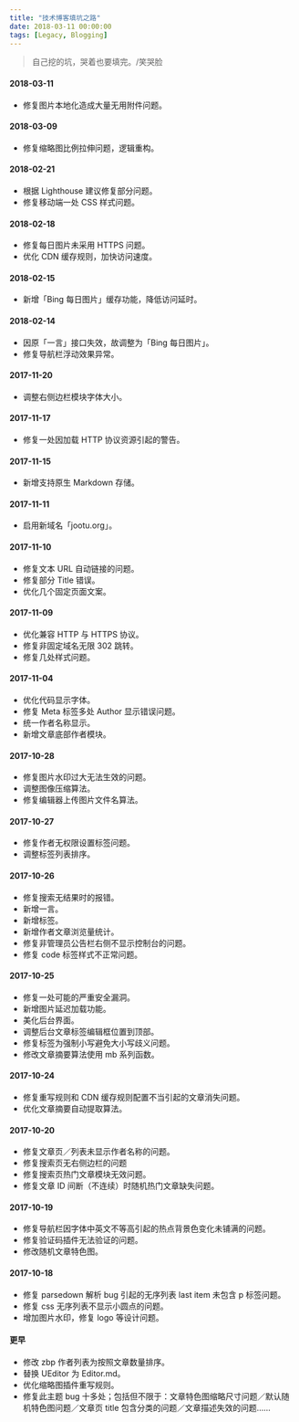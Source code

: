 ```yaml
---
title: "技术博客填坑之路"
date: 2018-03-11 00:00:00
tags: [Legacy, Blogging]
---
```


> 自己挖的坑，哭着也要填完。/笑哭脸

#### 2018-03-11

- 修复图片本地化造成大量无用附件问题。

#### 2018-03-09

- 修复缩略图比例拉伸问题，逻辑重构。

#### 2018-02-21

- 根据 Lighthouse 建议修复部分问题。
- 修复移动端一处 CSS 样式问题。

#### 2018-02-18

- 修复每日图片未采用 HTTPS 问题。
- 优化 CDN 缓存规则，加快访问速度。

#### 2018-02-15

- 新增「Bing 每日图片」缓存功能，降低访问延时。

#### 2018-02-14

- 因原「一言」接口失效，故调整为「Bing 每日图片」。
- 修复导航栏浮动效果异常。

#### 2017-11-20

- 调整右侧边栏模块字体大小。

#### 2017-11-17

- 修复一处因加载 HTTP 协议资源引起的警告。

#### 2017-11-15

- 新增支持原生 Markdown 存储。

#### 2017-11-11

*   启用新域名「jootu.org」。

#### 2017-11-10

*   修复文本 URL 自动链接的问题。
*   修复部分 Title 错误。
*   优化几个固定页面文案。

#### 2017-11-09

*   优化兼容 HTTP 与 HTTPS 协议。
*   修复非固定域名无限 302 跳转。
*   修复几处样式问题。

#### 2017-11-04

*   优化代码显示字体。
*   修复 Meta 标签多处 Author 显示错误问题。
*   统一作者名称显示。
*   新增文章底部作者模块。

#### 2017-10-28

*   修复图片水印过大无法生效的问题。
*   调整图像压缩算法。
*   修复编辑器上传图片文件名算法。

#### 2017-10-27

*   修复作者无权限设置标签问题。
*   调整标签列表排序。

#### 2017-10-26

*   修复搜索无结果时的报错。
*   新增一言。
*   新增标签。
*   新增作者文章浏览量统计。
*   修复非管理员公告栏右侧不显示控制台的问题。
*   修复 code 标签样式不正常问题。

#### 2017-10-25

*   修复一处可能的严重安全漏洞。
*   新增图片延迟加载功能。
*   美化后台界面。
*   调整后台文章标签编辑框位置到顶部。
*   修复标签为强制小写避免大小写歧义问题。
*   修改文章摘要算法使用 mb 系列函数。

#### 2017-10-24

*   修复重写规则和 CDN 缓存规则配置不当引起的文章消失问题。
*   优化文章摘要自动提取算法。

#### 2017-10-20

*   修复文章页／列表未显示作者名称的问题。
*   修复搜索页无右侧边栏的问题
*   修复搜索页热门文章模块无效问题。
*   修复文章 ID 间断（不连续）时随机热门文章缺失问题。

#### 2017-10-19

*   修复导航栏因字体中英文不等高引起的热点背景色变化未铺满的问题。
*   修复验证码插件无法验证的问题。
*   修改随机文章特色图。

#### 2017-10-18

*   修复 parsedown 解析 bug 引起的无序列表 last item 未包含 p 标签问题。
*   修复 css 无序列表不显示小圆点的问题。
*   增加图片水印，修复 logo 等设计问题。

#### 更早

*   修改 zbp 作者列表为按照文章数量排序。
*   替换 UEditor 为 Editor.md。
*   优化缩略图插件重写规则。
*   修复此主题 bug 十多处；包括但不限于：文章特色图缩略尺寸问题／默认随机特色图问题／文章页 title 包含分类的问题／文章描述失效的问题……
